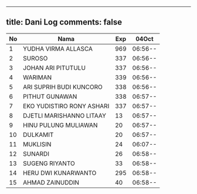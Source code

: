 
---
title: Dani Log
comments: false
---

| No | Nama | Exp | 04Oct |
|-----|-----|-----|-----|
| 1 | YUDHA VIRMA ALLASCA  | 969 | 06:56-- |
| 2 | SUROSO  | 337 | 06:56-- |
| 3 | JOHAN ARI PITUTULU  | 337 | 06:56-- |
| 4 | WARIMAN  | 339 | 06:56-- |
| 5 | ARI SUPRIH BUDI KUNCORO  | 338 | 06:56-- |
| 6 | PITHUT GUNAWAN  | 338 | 06:57-- |
| 7 | EKO YUDISTIRO RONY ASHARI  | 337 | 06:57-- |
| 8 | DJETLI MARISHANNO LITAAY  | 13 | 06:57-- |
| 9 | HINU PULUNG MULIAWAN  | 20 | 06:57-- |
| 10 | DULKAMIT  | 20 | 06:57-- |
| 11 | MUKLISIN  | 24 | 06:07-- |
| 12 | SUNARDI  | 26 | 06:58-- |
| 13 | SUGENG RIYANTO  | 33 | 06:58-- |
| 14 | HERU DWI KUNARWANTO  | 295 | 06:58-- |
| 15 | AHMAD ZAINUDDIN  | 40 | 06:58-- |
